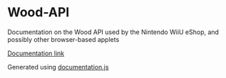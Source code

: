# Wood-API

Documentation on the Wood API used by the Nintendo WiiU eShop, and possibly other browser-based applets

[Documentation link](https://pretendonetwork.github.io/Wood-API/index.html)

Generated using [documentation.js](https://www.npmjs.com/package/documentation)